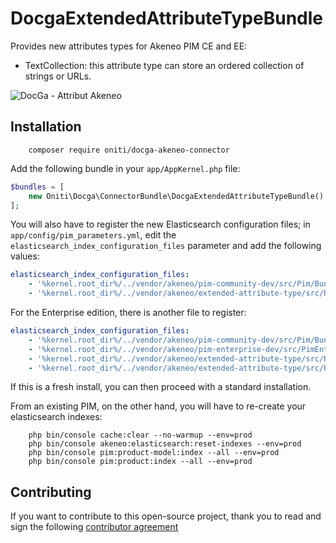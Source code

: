 # DocgaExtendedAttributeTypeBundle

Provides new attributes types for Akeneo PIM CE and EE:
- TextCollection: this attribute type can store an ordered collection of strings or URLs.

![DocGa - Attribut Akeneo](Oniti/Docga/ConnectorBundle/Resources/public/images/logo.png)


## Installation
```
    composer require oniti/docga-akeneo-connector
```

Add the following bundle in your `app/AppKernel.php` file:

```php
$bundles = [
    new Oniti\Docga\ConnectorBundle\DocgaExtendedAttributeTypeBundle(),
];
```

You will also have to register the new Elasticsearch configuration files; in `app/config/pim_parameters.yml`, edit the 
`elasticsearch_index_configuration_files` parameter and add the following values:

```yaml
elasticsearch_index_configuration_files:
    - '%kernel.root_dir%/../vendor/akeneo/pim-community-dev/src/Pim/Bundle/CatalogBundle/Resources/elasticsearch/index_configuration.yml'
    - '%kernel.root_dir%/../vendor/akeneo/extended-attribute-type/src/Resources/config/elasticsearch/index_configuration.yml'
```

For the Enterprise edition, there is another file to register:
```yaml
elasticsearch_index_configuration_files:
    - '%kernel.root_dir%/../vendor/akeneo/pim-community-dev/src/Pim/Bundle/CatalogBundle/Resources/elasticsearch/index_configuration.yml'
    - '%kernel.root_dir%/../vendor/akeneo/pim-enterprise-dev/src/PimEnterprise/Bundle/WorkflowBundle/Resources/elasticsearch/index_configuration.yml'
    - '%kernel.root_dir%/../vendor/akeneo/extended-attribute-type/src/Resources/config/elasticsearch/index_configuration.yml'
    - '%kernel.root_dir%/../vendor/akeneo/extended-attribute-type/src/Resources/config/elasticsearch/index_configuration_ee.yml'    
```

If this is a fresh install, you can then proceed with a standard installation.

From an existing PIM, on the other hand, you will have to re-create your elasticsearch indexes:
```
    php bin/console cache:clear --no-warmup --env=prod
    php bin/console akeneo:elasticsearch:reset-indexes --env=prod
    php bin/console pim:product-model:index --all --env=prod
    php bin/console pim:product:index --all --env=prod
```

## Contributing

If you want to contribute to this open-source project,
thank you to read and sign the following [contributor agreement](http://www.akeneo.com/contributor-license-agreement/)
